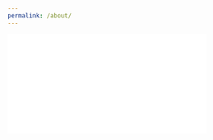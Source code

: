 ```yaml
---
permalink: /about/
---
```

<embed src="/assets/docs/Resume.pdf" type="application/pdf" width="400" height="200">